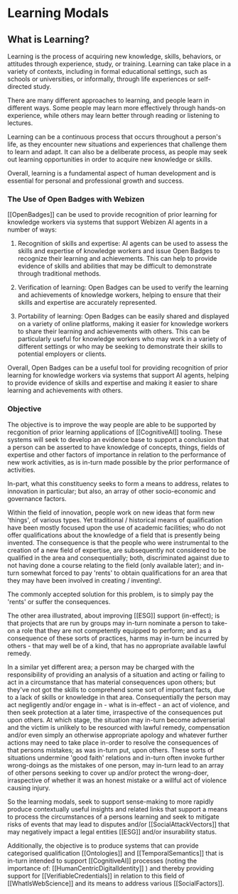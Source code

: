 # Learning Modals

## What is Learning?

Learning is the process of acquiring new knowledge, skills, behaviors, or attitudes through experience, study, or training. Learning can take place in a variety of contexts, including in formal educational settings, such as schools or universities, or informally, through life experiences or self-directed study.

There are many different approaches to learning, and people learn in different ways. Some people may learn more effectively through hands-on experience, while others may learn better through reading or listening to lectures.

Learning can be a continuous process that occurs throughout a person's life, as they encounter new situations and experiences that challenge them to learn and adapt. It can also be a deliberate process, as people may seek out learning opportunities in order to acquire new knowledge or skills.

Overall, learning is a fundamental aspect of human development and is essential for personal and professional growth and success.

### The Use of Open Badges with Webizen

[[OpenBadges]]  can be used to provide recognition of prior learning for knowledge workers via systems that support Webizen AI agents in a number of ways:

1.  Recognition of skills and expertise: AI agents can be used to assess the skills and expertise of knowledge workers and issue Open Badges to recognize their learning and achievements. This can help to provide evidence of skills and abilities that may be difficult to demonstrate through traditional methods.
    
2.  Verification of learning: Open Badges can be used to verify the learning and achievements of knowledge workers, helping to ensure that their skills and expertise are accurately represented.
    
3.  Portability of learning: Open Badges can be easily shared and displayed on a variety of online platforms, making it easier for knowledge workers to share their learning and achievements with others. This can be particularly useful for knowledge workers who may work in a variety of different settings or who may be seeking to demonstrate their skills to potential employers or clients.
    

Overall, Open Badges can be a useful tool for providing recognition of prior learning for knowledge workers via systems that support AI agents, helping to provide evidence of skills and expertise and making it easier to share learning and achievements with others.

### Objective

The objective is to improve the way people are able to be supported by recgonition of prior learning applications of [[CognitiveAI]] tooling.  These systems will seek to develop an evidence base to support a conclusion that a person can be asserted to have knowledge of concepts, things, fields of expertise and other factors of importance in relation to the performance of new work activities, as is in-turn made possible by the prior performance of activities. 

In-part, what this constituency seeks to form a means to address, relates to innovation in particular; but also, an array of other socio-economic and governance factors.  

Within the field of innovation, people work on new ideas that form new 'things', of various types.  Yet traditional / historical means of qualification have been mostly focused upon the use of academic facilities; who do not offer qualifications about the knowledge of a field that is presently being invented.  The consequence is that the people who were instrumental to the creation of a new field of expertise, are subsequently not considered to be qualified in the area and consequentially; both, discriminated against due to not having done a course relating to the field (only available later); and in-turn somewhat forced to pay 'rents' to obtain qualifications for an area that they may have been involved in creating / inventing!.

The commonly accepted solution for this problem, is to simply pay the 'rents' or suffer the consequences.

The other area illustrated, about improving [[ESG]] support (in-effect); is that projects that are run by groups may in-turn nominate a person to take-on a role that they are not competently equipped to perform; and as a consequence of these sorts of practices, harms may in-turn be incurred by others - that may well be of a kind, that has no appropriate available lawful remedy.  

In a similar yet different area; a person may be charged with the responsibility of providing an analysis of a situation and acting or failing to act in a circumstance that has material consequences upon others; but they've not got the skills to comprehend some sort of important facts, due to a lack of skills or knowledge in that area.  Consequentially the person may act negligently and/or engage in - what is in-effect - an act of violence, and then seek protection at a later time, irraspective of the consequences put upon others.  At which stage, the situation may in-turn become adverserial and the victim is unlikely to be resourced with lawful remedy, compensation and/or even simply an otherwise appropriate apology and whatever further actions may need to take place in-order to resolve the consequences of that persons mistakes; as was in-turn put, upon others.  These sorts of situations undermine 'good faith' relations and in-turn often invoke further wrong-doings as the mistakes of one person, may in-turn lead to an array of other persons seeking to cover up and/or protect the wrong-doer, irraspective of whether it was an honest mistake or a willful act of violence causing injury.

So the learning modals, seek to support sense-making to more rapidly produce contextually useful insights and related links that support a means to process the circumstances of a persons learning and seek to mitigate risks of events that may lead to disputes and/or [[SocialAttackVectors]] that may negatively impact a legal entities [[ESG]] and/or insurability status.

Additionally, the objective is to produce systems that can provide categorised qualification  [[Ontologies]] and [[TemporalSemantics]] that is in-turn intended to support [[CognitiveAI]] processes (noting the importance of: [[HumanCentricDigitalIdentity]] ) and thereby providing support for [[VerifiableCredentials]] in relation to this field of [[WhatIsWebScience]] and its means to address various [[SocialFactors]].

